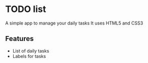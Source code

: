 # TODO list
A simple app to manage your daily tasks
It uses HTML5 and CSS3

## Features
* List of daily tasks
* Labels for tasks
